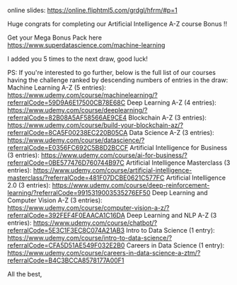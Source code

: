 online slides: https://online.fliphtml5.com/grdgl/hfrm/#p=1


Huge congrats for completing our Artificial Intelligence A-Z course Bonus !!

Get your Mega Bonus Pack here https://www.superdatascience.com/machine-learning

I added you 5 times to the next draw, good luck!


PS: If you're interested to go further, below is the full list of our courses having the challenge ranked by descending numbers of entries in the draw:
Machine Learning A-Z (5 entries): https://www.udemy.com/course/machinelearning/?referralCode=59D9A6E17500CB78E68C
Deep Learning A-Z (4 entries): https://www.udemy.com/course/deeplearning/?referralCode=82B08A5AF58566AE9CE4
Blockchain A-Z (3 entries): https://www.udemy.com/course/build-your-blockchain-az/?referralCode=8CA5F00238EC220B05CA
Data Science A-Z (3 entries): https://www.udemy.com/course/datascience/?referralCode=E0356FC692C5B8D2BCCF
Artificial Intelligence for Business (3 entries): https://www.udemy.com/course/ai-for-business/?referralCode=0BE577476D760744B97C
Artificial Intelligence Masterclass (3 entries): https://www.udemy.com/course/artificial-intelligence-masterclass/?referralCode=481F07DCBE0621C577FC
Artificial Intelligence 2.0 (3 entries): https://www.udemy.com/course/deep-reinforcement-learning/?referralCode=9915319003535276EF50
Deep Learning and Computer Vision A-Z (3 entries): https://www.udemy.com/course/computer-vision-a-z/?referralCode=392FEF4F0EAACA1C16DA
Deep Learning and NLP A-Z (3 entries): https://www.udemy.com/course/chatbot/?referralCode=5E3C1F3EC8C074A21AB3
Intro to Data Science (1 entry): https://www.udemy.com/course/intro-to-data-science/?referralCode=CFA5D51AE549F032E2B0
Careers in Data Science (1 entry): https://www.udemy.com/course/careers-in-data-science-a-ztm/?referralCode=B4C3BCCA8578177A00F1

All the best,